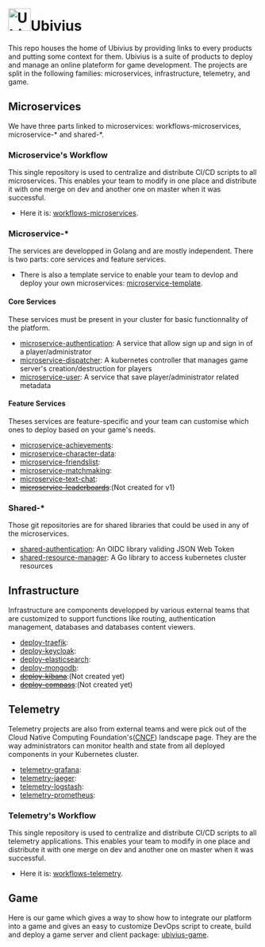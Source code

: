 # <img src="https://github.com/Ubivius/ubivius/blob/feature/UBI-444-Create-github-base-doc/assets/ubivius_elephant.png" alt="Ubivius Icon" width="45" height="">Ubivius
This repo houses the home of Ubivius by providing links to every products and putting some context for them. Ubivius is a suite of products to deploy and manage an online plateform for game development. The projects are split in the following families: microservices, infrastructure, telemetry, and game.
## Microservices
We have three parts linked to microservices: workflows-microservices, microservice-\* and shared-\*.
### Microservice's Workflow
This single repository is used to centralize and distribute CI/CD scripts to all microservices. This enables your team to modify in one place and distribute it with one merge on dev and another one on master when it was successful.
- Here it is: [workflows-microservices](https://github.com/Ubivius/workflows-microservices).
### Microservice-\*
The services are developped in Golang and are mostly independent. There is two parts: core services and feature services. 
- There is also a template service to enable your team to devlop and deploy your own microservices: [microservice-template](https://github.com/Ubivius/microservice-template).
#### Core Services
These services must be present in your cluster for basic functionnality of the platform.
- [microservice-authentication](https://github.com/Ubivius/microservice-authentication): A service that allow sign up and sign in of a player/administrator
- [microservice-dispatcher](https://github.com/Ubivius/microservice-dispatcher): A kubernetes controller that manages game server's creation/destruction for players
- [microservice-user](https://github.com/Ubivius/microservice-user): A service that save player/administrator related metadata
#### Feature Services
Theses services are feature-specific and your team can customise which ones to deploy based on your game's needs.
- [microservice-achievements](https://github.com/Ubivius/microservice-achievements):
- [microservice-character-data](https://github.com/Ubivius/microservice-character-data):
- [microservice-friendslist](https://github.com/Ubivius/microservice-friendslist):
- [microservice-matchmaking](https://github.com/Ubivius/microservice-matchmaking):
- [microservice-text-chat](https://github.com/Ubivius/microservice-text-chat):
- [~~microservice-leaderboards~~](https://github.com/Ubivius/ubivius#feature-services):(Not created for v1)
### Shared-\*
Those git repositories are for shared libraries that could be used in any of the microservices. 
- [shared-authentication](https://github.com/Ubivius/shared-authentication): An OIDC library validing JSON Web Token
- [shared-resource-manager](https://github.com/Ubivius/shared-resource-manager): A Go library to access kubernetes cluster resources
## Infrastructure
Infrastructure are components developped by various external teams that are customized to support functions like routing, authentication management, databases and databases content viewers.
- [deploy-traefik]():
- [deploy-keycloak]():
- [deploy-elasticsearch]():
- [deploy-mongodb]():
- [~~deploy-kibana~~](https://github.com/Ubivius/ubivius#infrastructure):(Not created yet)
- [~~deploy-compass~~](https://github.com/Ubivius/ubivius#infrastructure):(Not created yet)
## Telemetry
Telemetry projects are also from external teams and were pick out of the Cloud Native Computing Foundation's([CNCF](https://landscape.cncf.io)) landscape page. They are the way administrators can monitor health and state from all deployed components in your Kubernetes cluster.
- [telemetry-grafana]():
- [telemetry-jaeger]():
- [telemetry-logstash]():
- [telemetry-prometheus]():
### Telemetry's Workflow
This single repository is used to centralize and distribute CI/CD scripts to all telemetry applications. This enables your team to modify in one place and distribute it with one merge on dev and another one on master when it was successful.
- Here it is: [workflows-telemetry](https://github.com/Ubivius/workflows-telemetry).
## Game
Here is our game which gives a way to show how to integrate our platform into a game and gives an easy to customize DevOps script to create, build and deploy a game server and client package: [ubivius-game](https://github.com/Ubivius/ubivius-game).
